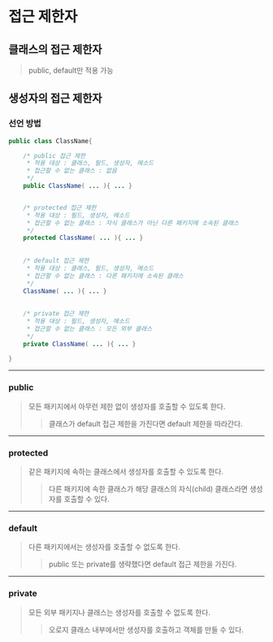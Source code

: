 # 접근 제한자

## 클래스의 접근 제한자
> public, default만 적용 가능

## 생성자의 접근 제한자

### 선언 방법

```java
public class ClassName{

	/* public 접근 제한
	 * 적용 대상 : 클래스, 필드, 생성자, 메소드
	 * 접근할 수 없는 클래스 : 없음
	 */
	public ClassName( ... ){ ... }


	/* protected 접근 제한
	 * 적용 대상 : 필드, 생성자, 메소드
	 * 접근할 수 없는 클래스 : 자식 클래스가 아닌 다른 패키지에 소속된 클래스
	 */
	protected ClassName( ... ){ ... }
	
	
	/* default 접근 제한
	 * 적용 대상 : 클래스, 필드, 생성자, 메소드
	 * 접근할 수 없는 클래스 : 다른 패키지에 소속된 클래스
	 */
	ClassName( ... ){ ... }
	
	
	/* private 접근 제한
	 * 적용 대상 : 필드, 생성자, 메소드
	 * 접근할 수 없는 클래스 : 모든 외부 클래스
	 */
	private ClassName( ... ){ ... }
	
}
```

<hr>

### public
> 모든 패키지에서 아무런 제한 없이 생성자를 호출할 수 있도록 한다.
>> 클래스가 default 접근 제한을 가진다면 default 제한을 따라간다.

<hr>

### protected
> 같은 패키지에 속하는 클래스에서 생성자를 호출할 수 있도록 한다.
>> 다른 패키지에 속한 클래스가 해당 클래스의 자식(child) 클래스라면 생성자를 호출할 수 있다.

<hr>

### default
> 다른 패키지에서는 생성자를 호출할 수 없도록 한다.
>> public 또는 private를 생략했다면 default 접근 제한을 가진다.

<hr>

### private
> 모든 외부 패키지나 클래스는 생성자를 호출할 수 없도록 한다.
>> 오로지 클래스 내부에서만 생성자를 호출하고 객체를 만들 수 있다.
